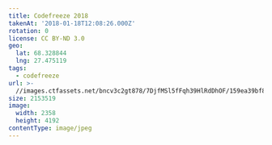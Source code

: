 ```yaml
---
title: Codefreeze 2018
takenAt: '2018-01-18T12:08:26.000Z'
rotation: 0
license: CC BY-ND 3.0
geo:
  lat: 68.328844
  lng: 27.475119
tags:
  - codefreeze
url: >-
  //images.ctfassets.net/bncv3c2gt878/7DjfMSl5fFqh39HlRdDhOF/159ea39bf85123a6fdea3b84a363b812/codefreeze-2018_25929163608_o
size: 2153519
image:
  width: 2358
  height: 4192
contentType: image/jpeg
---
```


